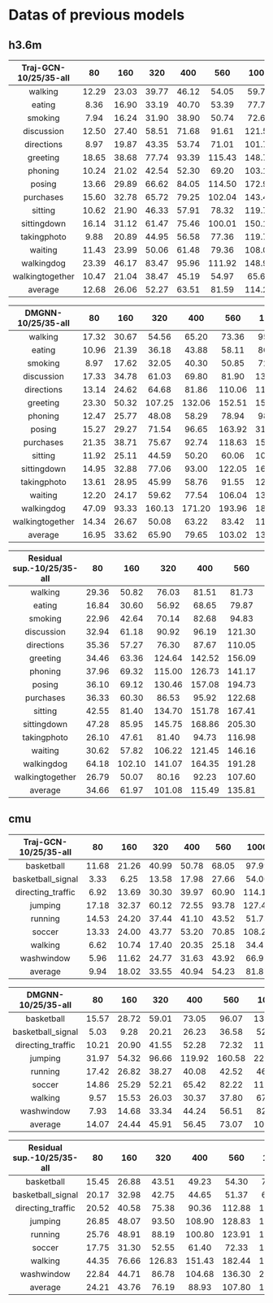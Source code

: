 # Datas of previous models

## h3.6m


Traj-GCN-10/25/35-all | 80 | 160 | 320 | 400 | 560 | 1000 | -
:----: | :----: | :----: | :----: | :----: | :----: | :----: | :----:
walking | 12.29  | 23.03  | 39.77  | 46.12  | 54.05  | 59.75  | 
eating | 8.36  | 16.90  | 33.19  | 40.70  | 53.39  | 77.75  | 
smoking | 7.94  | 16.24  | 31.90  | 38.90  | 50.74  | 72.62  | 
discussion | 12.50  | 27.40  | 58.51  | 71.68  | 91.61  | 121.53  | 
directions | 8.97  | 19.87  | 43.35  | 53.74  | 71.01  | 101.79  | 
greeting | 18.65  | 38.68  | 77.74  | 93.39  | 115.43  | 148.78  | 
phoning | 10.24  | 21.02  | 42.54  | 52.30  | 69.20  | 103.14  | 
posing | 13.66  | 29.89  | 66.62  | 84.05  | 114.50  | 172.95  | 
purchases | 15.60  | 32.78  | 65.72  | 79.25  | 102.04  | 143.46  | 
sitting | 10.62  | 21.90  | 46.33  | 57.91  | 78.32  | 119.74  | 
sittingdown | 16.14  | 31.12  | 61.47  | 75.46  | 100.01  | 150.16  | 
takingphoto | 9.88  | 20.89  | 44.95  | 56.58  | 77.36  | 119.77  | 
waiting | 11.43  | 23.99  | 50.06  | 61.48  | 79.36  | 108.06  | 
walkingdog | 23.39  | 46.17  | 83.47  | 95.96  | 111.92  | 148.91  | 
walkingtogether | 10.47  | 21.04  | 38.47  | 45.19  | 54.97  | 65.64  | 
average | 12.68  | 26.06  | 52.27  | 63.51  | 81.59  | 114.27  | 58.40 


DMGNN-10/25/35-all | 80 | 160 | 320 | 400 | 560 | 1000 | -
:----: | :----: | :----: | :----: | :----: | :----: | :----: | :----:
walking | 17.32  | 30.67  | 54.56  | 65.20  | 73.36  | 95.82  | 
eating | 10.96  | 21.39  | 36.18  | 43.88  | 58.11  | 86.66  | 
smoking | 8.97  | 17.62  | 32.05  | 40.30  | 50.85  | 72.15  | 
discussion | 17.33  | 34.78  | 61.03  | 69.80  | 81.90  | 138.32  | 
directions | 13.14  | 24.62  | 64.68  | 81.86  | 110.06  | 115.75  | 
greeting | 23.30  | 50.32  | 107.25  | 132.06  | 152.51  | 157.67  | 
phoning | 12.47  | 25.77  | 48.08  | 58.29  | 78.94  | 98.58  | 
posing | 15.27  | 29.27  | 71.54  | 96.65  | 163.92  | 310.12  | 
purchases | 21.35  | 38.71  | 75.67  | 92.74  | 118.63  | 153.84  | 
sitting | 11.92  | 25.11  | 44.59  | 50.20  | 60.06  | 104.87  | 
sittingdown | 14.95  | 32.88  | 77.06  | 93.00  | 122.05  | 168.83  | 
takingphoto | 13.61  | 28.95  | 45.99  | 58.76  | 91.55  | 120.71  | 
waiting | 12.20  | 24.17  | 59.62  | 77.54  | 106.04  | 136.74  | 
walkingdog | 47.09  | 93.33  | 160.13  | 171.20  | 193.96  | 182.27  | 
walkingtogether | 14.34  | 26.67  | 50.08  | 63.22  | 83.42  | 115.85  | 
average | 16.95  | 33.62  | 65.90  | 79.65  | 103.02  | 137.21  | 72.72 


Residual sup.-10/25/35-all | 80 | 160 | 320 | 400 | 560 | 1000 | -
:----: | :----: | :----: | :----: | :----: | :----: | :----: | :----:
walking | 29.36  | 50.82  | 76.03  | 81.51  | 81.73  | 100.68  | 
eating | 16.84  | 30.60  | 56.92  | 68.65  | 79.87  | 100.20  | 
smoking | 22.96  | 42.64  | 70.14  | 82.68  | 94.83  | 137.44  | 
discussion | 32.94  | 61.18  | 90.92  | 96.19  | 121.30  | 161.70  | 
directions | 35.36  | 57.27  | 76.30  | 87.67  | 110.05  | 152.48  | 
greeting | 34.46  | 63.36  | 124.64  | 142.52  | 156.09  | 166.52  | 
phoning | 37.96  | 69.32  | 115.00  | 126.73  | 141.17  | 131.46  | 
posing | 36.10  | 69.12  | 130.46  | 157.08  | 194.73  | 240.17  | 
purchases | 36.33  | 60.30  | 86.53  | 95.92  | 122.68  | 160.32  | 
sitting | 42.55  | 81.40  | 134.70  | 151.78  | 167.41  | 201.45  | 
sittingdown | 47.28  | 85.95  | 145.75  | 168.86  | 205.30  | 277.58  | 
takingphoto | 26.10  | 47.61  | 81.40  | 94.73  | 116.98  | 143.24  | 
waiting | 30.62  | 57.82  | 106.22  | 121.45  | 146.16  | 196.17  | 
walkingdog | 64.18  | 102.10  | 141.07  | 164.35  | 191.28  | 208.97  | 
walkingtogether | 26.79  | 50.07  | 80.16  | 92.23  | 107.60  | 131.05  | 
average | 34.66  | 61.97  | 101.08  | 115.49  | 135.81  | 167.29  | 102.72 

## cmu


Traj-GCN-10/25/35-all | 80 | 160 | 320 | 400 | 560 | 1000 | -
:----: | :----: | :----: | :----: | :----: | :----: | :----: | :----:
basketball | 11.68  | 21.26  | 40.99  | 50.78  | 68.05  | 97.99  | 
basketball_signal | 3.33  | 6.25  | 13.58  | 17.98  | 27.66  | 54.00  | 
directing_traffic | 6.92  | 13.69  | 30.30  | 39.97  | 60.90  | 114.16  | 
jumping | 17.18  | 32.37  | 60.12  | 72.55  | 93.78  | 127.41  | 
running | 14.53  | 24.20  | 37.44  | 41.10  | 43.52  | 51.73  | 
soccer | 13.33  | 24.00  | 43.77  | 53.20  | 70.85  | 108.26  | 
walking | 6.62  | 10.74  | 17.40  | 20.35  | 25.18  | 34.41  | 
washwindow | 5.96  | 11.62  | 24.77  | 31.63  | 43.92  | 66.95  | 
average | 9.94  | 18.02  | 33.55  | 40.94  | 54.23  | 81.87  | 39.76 


DMGNN-10/25/35-all | 80 | 160 | 320 | 400 | 560 | 1000 | -
:----: | :----: | :----: | :----: | :----: | :----: | :----: | :----:
basketball | 15.57  | 28.72  | 59.01  | 73.05  | 96.07  | 138.62  | 
basketball_signal | 5.03  | 9.28  | 20.21  | 26.23  | 36.58  | 52.04  | 
directing_traffic | 10.21  | 20.90  | 41.55  | 52.28  | 72.32  | 111.23  | 
jumping | 31.97  | 54.32  | 96.66  | 119.92  | 160.58  | 224.63  | 
running | 17.42  | 26.82  | 38.27  | 40.08  | 42.52  | 46.40  | 
soccer | 14.86  | 25.29  | 52.21  | 65.42  | 82.22  | 111.90  | 
walking | 9.57  | 15.53  | 26.03  | 30.37  | 37.80  | 67.01  | 
washwindow | 7.93  | 14.68  | 33.34  | 44.24  | 56.51  | 82.84  | 
average | 14.07  | 24.44  | 45.91  | 56.45  | 73.07  | 104.34  | 53.05 


Residual sup.-10/25/35-all | 80 | 160 | 320 | 400 | 560 | 1000 | -
:----: | :----: | :----: | :----: | :----: | :----: | :----: | :----:
basketball | 15.45  | 26.88  | 43.51  | 49.23  | 54.30  | 72.83  | 
basketball_signal | 20.17  | 32.98  | 42.75  | 44.65  | 51.37  | 60.57  | 
directing_traffic | 20.52  | 40.58  | 75.38  | 90.36  | 112.88  | 153.12  | 
jumping | 26.85  | 48.07  | 93.50  | 108.90  | 128.83  | 162.84  | 
running | 25.76  | 48.91  | 88.19  | 100.80  | 123.91  | 158.19  | 
soccer | 17.75  | 31.30  | 52.55  | 61.40  | 72.33  | 107.37  | 
walking | 44.35  | 76.66  | 126.83  | 151.43  | 182.44  | 194.33  | 
washwindow | 22.84  | 44.71  | 86.78  | 104.68  | 136.30  | 202.73  | 
average | 24.21  | 43.76  | 76.19  | 88.93  | 107.80  | 139.00  | 79.98 
